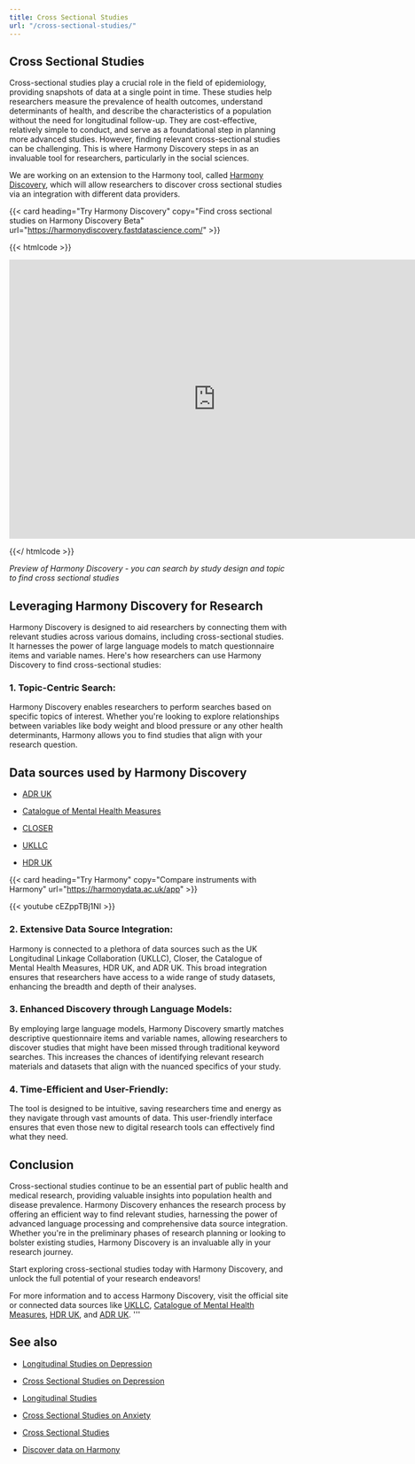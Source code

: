 ```yaml
---
title: Cross Sectional Studies
url: "/cross-sectional-studies/"
---
```


## Cross Sectional Studies


Cross-sectional studies play a crucial role in the field of epidemiology, providing snapshots of data at a single point in time. These studies help researchers measure the prevalence of health outcomes, understand determinants of health, and describe the characteristics of a population without the need for longitudinal follow-up. They are cost-effective, relatively simple to conduct, and serve as a foundational step in planning more advanced studies. However, finding relevant cross-sectional studies can be challenging. This is where Harmony Discovery steps in as an invaluable tool for researchers, particularly in the social sciences.

We are working on an extension to the Harmony tool, called [Harmony Discovery](https://harmonydiscovery.fastdatascience.com/), which will allow researchers to discover cross sectional studies via an integration with different data providers.


{{< card heading="Try Harmony Discovery" copy="Find cross sectional studies on Harmony Discovery Beta" url="https://harmonydiscovery.fastdatascience.com/" >}}

{{< htmlcode >}}

<iframe src="https://www.veed.io/embed/b8eb93ee-5cca-4b09-8b5d-34b614cb0f58" width="744" height="504" frameborder="0" title="Harmony Discovery Beta" webkitallowfullscreen mozallowfullscreen allowfullscreen></iframe>

{{</ htmlcode >}}

*Preview of Harmony Discovery - you can search by study design and topic to find  cross sectional studies*


## Leveraging Harmony Discovery for Research

Harmony Discovery is designed to aid researchers by connecting them with relevant studies across various domains, including cross-sectional studies. It harnesses the power of large language models to match questionnaire items and variable names. Here's how researchers can use Harmony Discovery to find cross-sectional studies:

### 1. **Topic-Centric Search**:  
Harmony Discovery enables researchers to perform searches based on specific topics of interest. Whether you're looking to explore relationships between variables like body weight and blood pressure or any other health determinants, Harmony allows you to find studies that align with your research question.

## Data sources used by Harmony Discovery

* [ADR UK](https://www.adruk.org/data-access/data-catalogue/)

* [Catalogue of Mental Health Measures](https://www.cataloguementalhealth.ac.uk/)

* [CLOSER](https://closer.ac.uk/)

* [UKLLC](https://explore.ukllc.ac.uk)

* [HDR UK](https://www.healthdatagateway.org/)

{{< card heading="Try Harmony" copy="Compare instruments with Harmony" url="https://harmonydata.ac.uk/app" >}}

{{< youtube cEZppTBj1NI >}}



### 2. **Extensive Data Source Integration**:  
Harmony is connected to a plethora of data sources such as the UK Longitudinal Linkage Collaboration (UKLLC), Closer, the Catalogue of Mental Health Measures, HDR UK, and ADR UK. This broad integration ensures that researchers have access to a wide range of study datasets, enhancing the breadth and depth of their analyses.

### 3. **Enhanced Discovery through Language Models**:  
By employing large language models, Harmony Discovery smartly matches descriptive questionnaire items and variable names, allowing researchers to discover studies that might have been missed through traditional keyword searches. This increases the chances of identifying relevant research materials and datasets that align with the nuanced specifics of your study.

### 4. **Time-Efficient and User-Friendly**:  
The tool is designed to be intuitive, saving researchers time and energy as they navigate through vast amounts of data. This user-friendly interface ensures that even those new to digital research tools can effectively find what they need.

## Conclusion

Cross-sectional studies continue to be an essential part of public health and medical research, providing valuable insights into population health and disease prevalence. Harmony Discovery enhances the research process by offering an efficient way to find relevant studies, harnessing the power of advanced language processing and comprehensive data source integration. Whether you're in the preliminary phases of research planning or looking to bolster existing studies, Harmony Discovery is an invaluable ally in your research journey. 

Start exploring cross-sectional studies today with Harmony Discovery, and unlock the full potential of your research endeavors!

For more information and to access Harmony Discovery, visit the official site or connected data sources like [UKLLC](https://explore.ukllc.ac.uk), [Catalogue of Mental Health Measures](https://www.cataloguementalhealth.ac.uk/), [HDR UK](https://www.hdruk.ac.uk/), and [ADR UK](https://www.adruk.org/).
'''

## See also

* [Longitudinal Studies on Depression](/longitudinal-studies/depression/)

* [Cross Sectional Studies on Depression](/cross-sectional-studies/depression/)

* [Longitudinal Studies](/longitudinal-studies/)

* [Cross Sectional Studies on Anxiety](/cross-sectional-studies/anxiety/)

* [Cross Sectional Studies](/cross-sectional-studies/)

* [Discover data on Harmony](/discover-data/)
